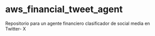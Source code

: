 # aws_financial_tweet_agent
Repositorio para un agente financiero clasificador de social media en Twitter- X
